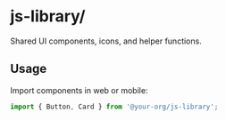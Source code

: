 # js-library/

Shared UI components, icons, and helper functions.

## Usage
Import components in web or mobile:
```js
import { Button, Card } from '@your-org/js-library';
